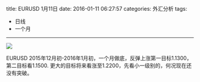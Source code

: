 title: EURUSD 1月11日
date: 2016-01-11 06:27:57
categories: 外汇分析
tags:
- 日线
- 一个月
---
![](http://eurusd.qiniudn.com/132.png)

EURUSD 2015年12月初-2016年1月初，一个月做底，反弹上涨第一目标1.1300，第二目标看1.1500. 更大的目标将来看涨至1.2200，先看小一级别的，何况现在还没有突破。